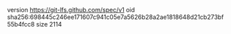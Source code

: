 version https://git-lfs.github.com/spec/v1
oid sha256:698445c246ee171607c941c05e7a5626b28a2ae1818648d21cb273bf55b4fcc8
size 2114
